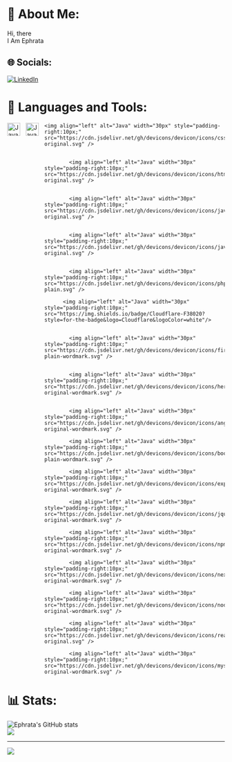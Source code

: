 <!---

- 👋 Hi, I’m @Ephrataak
- 👀 I’m interested in ...
- 🌱 I’m currently learning ...
- 💞️ I’m looking to collaborate on ...
- 📫 How to reach me ...


Ephrataak/Ephrataak is a ✨ special ✨ repository because its `README.md` (this file) appears on your GitHub profile.
You can click the Preview link to take a look at your changes.

![Ephrata's GitHub stats](https://github-readme-stats.vercel.app/api?username=Ephrataak&show_icons=true&theme=radical)
--->


# 💫 About Me:
Hi, there<br>I Am Ephrata<br>


## 🌐 Socials:
[![LinkedIn](https://img.shields.io/badge/LinkedIn-%230077B5.svg?logo=linkedin&logoColor=white)](https://linkedin.com/in/ephrata-ak) 

# 🧰 Languages and Tools:

<img align="left" alt="Java" width="30px" style="padding-right:10px;" src="https://cdn.jsdelivr.net/gh/devicons/devicon/icons/java/java-original.svg"/>
<img align="left" alt="Java" width="30px" style="padding-right:10px;" src="https://cdn.jsdelivr.net/gh/devicons/devicon/icons/cplusplus/cplusplus-line.svg" />
    
    <img align="left" alt="Java" width="30px" style="padding-right:10px;" src="https://cdn.jsdelivr.net/gh/devicons/devicon/icons/css3/css3-original.svg" />
    
    
            <img align="left" alt="Java" width="30px" style="padding-right:10px;" src="https://cdn.jsdelivr.net/gh/devicons/devicon/icons/html5/html5-original.svg" />
          
          
            <img align="left" alt="Java" width="30px" style="padding-right:10px;" src="https://cdn.jsdelivr.net/gh/devicons/devicon/icons/java/java-original.svg" />
          
          
            <img align="left" alt="Java" width="30px" style="padding-right:10px;" src="https://cdn.jsdelivr.net/gh/devicons/devicon/icons/javascript/javascript-original.svg" />
          
          
            <img align="left" alt="Java" width="30px" style="padding-right:10px;" src="https://cdn.jsdelivr.net/gh/devicons/devicon/icons/php/php-plain.svg" />
          
          <img align="left" alt="Java" width="30px" style="padding-right:10px;" src="https://img.shields.io/badge/Cloudflare-F38020?style=for-the-badge&logo=Cloudflare&logoColor=white"/>

          
            <img align="left" alt="Java" width="30px" style="padding-right:10px;" src="https://cdn.jsdelivr.net/gh/devicons/devicon/icons/firebase/firebase-plain-wordmark.svg" />
          
          
            <img align="left" alt="Java" width="30px" style="padding-right:10px;" src="https://cdn.jsdelivr.net/gh/devicons/devicon/icons/heroku/heroku-original-wordmark.svg" />
          
          
            <img align="left" alt="Java" width="30px" style="padding-right:10px;" src="https://cdn.jsdelivr.net/gh/devicons/devicon/icons/angularjs/angularjs-original-wordmark.svg" />
          
            <img align="left" alt="Java" width="30px" style="padding-right:10px;" src="https://cdn.jsdelivr.net/gh/devicons/devicon/icons/bootstrap/bootstrap-plain-wordmark.svg" />
          
            <img align="left" alt="Java" width="30px" style="padding-right:10px;" src="https://cdn.jsdelivr.net/gh/devicons/devicon/icons/express/express-original-wordmark.svg" />
          
            <img align="left" alt="Java" width="30px" style="padding-right:10px;" src="https://cdn.jsdelivr.net/gh/devicons/devicon/icons/jquery/jquery-original-wordmark.svg" />
          
            <img align="left" alt="Java" width="30px" style="padding-right:10px;" src="https://cdn.jsdelivr.net/gh/devicons/devicon/icons/npm/npm-original-wordmark.svg" />
          
            <img align="left" alt="Java" width="30px" style="padding-right:10px;" src="https://cdn.jsdelivr.net/gh/devicons/devicon/icons/nextjs/nextjs-original-wordmark.svg" />
          
            <img align="left" alt="Java" width="30px" style="padding-right:10px;" src="https://cdn.jsdelivr.net/gh/devicons/devicon/icons/nodejs/nodejs-original-wordmark.svg" />
          
            <img align="left" alt="Java" width="30px" style="padding-right:10px;" src="https://cdn.jsdelivr.net/gh/devicons/devicon/icons/react/react-original.svg" />
          
            <img align="left" alt="Java" width="30px" style="padding-right:10px;" src="https://cdn.jsdelivr.net/gh/devicons/devicon/icons/mysql/mysql-original-wordmark.svg" />
          

# 📊 Stats:
![Ephrata's GitHub stats](https://github-readme-stats.vercel.app/api?username=Ephrataak&show_icons=true&theme=radical)
<br/>
![](https://github-readme-stats.vercel.app/api/top-langs/?username=Ephrataak&theme=dark&hide_border=false&include_all_commits=false&count_private=false&layout=compact)

---
[![](https://visitcount.itsvg.in/api?id=Ephrataak&icon=0&color=12)](https://visitcount.itsvg.in)

